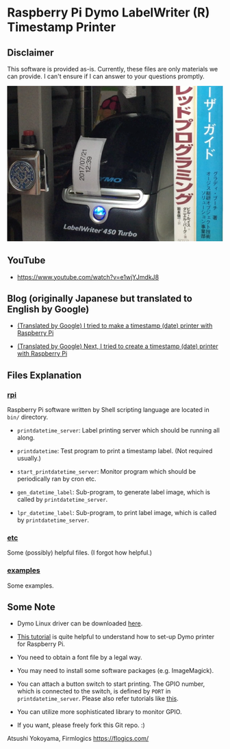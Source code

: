 # Raspberry Pi Dymo LabelWriter (R) Timestamp Printer

## Disclaimer

This software is provided as-is.  Currently, these files are only
materials we can provide.  I can't ensure if I can answer to your
questions promptly.

![image](images/image.jpg)

## YouTube

- https://www.youtube.com/watch?v=e1wjYJmdkJ8

## Blog (originally Japanese but translated to English by Google)

- [(Translated by Google) I tried to make a timestamp (date) printer with Raspberry Pi](https://translate.google.com/translate?hl=en&sl=auto&tl=en&u=https%3A%2F%2Fflogics.com%2Fwp%2Fja%2F2017%2F07%2Fraspberry-pi-%25E3%2581%25A7%25E3%2580%2581%25E3%2582%25BF%25E3%2582%25A4%25E3%2583%25A0%25E3%2582%25B9%25E3%2582%25BF%25E3%2583%25B3%25E3%2583%2597%25EF%25BC%2588%25E6%2597%25A5%25E4%25BB%2598%25EF%25BC%2589%25E3%2583%2597%25E3%2583%25AA%25E3%2583%25B3%25E3%2582%25BF%25E3%2582%2592%25E4%25BD%259C%25E3%2581%25A3%2F)

- [(Translated by Google) Next, I tried to create a timestamp (date) printer with Raspberry Pi](https://translate.google.com/translate?hl=en&sl=auto&tl=en&u=https%3A%2F%2Fflogics.com%2Fwp%2Fja%2F2017%2F07%2F%25e7%25b6%259a%25e3%2583%25bbraspberry-pi-%25e3%2581%25a7%25e3%2580%2581%25e3%2582%25bf%25e3%2582%25a4%25e3%2583%25a0%25e3%2582%25b9%25e3%2582%25bf%25e3%2583%25b3%25e3%2583%2597%25ef%25bc%2588%25e6%2597%25a5%25e4%25bb%2598%25ef%25bc%2589%25e3%2583%2597%25e3%2583%25aa%25e3%2583%25b3%25e3%2582%25bf%25e3%2582%2592%2F)

## Files Explanation

### [rpi](./rpi)

Raspberry Pi software written by Shell scripting language are located
in ```bin/``` directory.

- ```printdatetime_server```: Label printing server which should be
  running all along.
  
- ```printdatetime```: Test program to print a timestamp label.  (Not
  required usually.)
  
- ```start_printdatetime_server```: Monitor program which should be
  periodically ran by cron etc.
  
- ```gen_datetime_label```: Sub-program, to generate label image,
  which is called by ```printdatetime_server```.

- ```lpr_datetime_label```: Sub-program, to print label image, which
  is called by ```printdatetime_server```.

### [etc](./etc)

Some (possibly) helpful files.  (I forgot how helpful.)

### [examples](./examples)

Some examples.

## Some Note

- Dymo Linux driver can be downloaded
  [here](http://www.dymo.com/en-US/dymo-label-sdk-and-cups-drivers-for-linux-dymo-label-sdk-cups-linux-p--1).

- [This tutorial](http://www.penguintutor.com/linux/printing-cups) is
  quite helpful to understand how to set-up Dymo printer for Raspberry
  Pi.

- You need to obtain a font file by a legal way.

- You may need to install some software packages (e.g. ImageMagick).

- You can attach a button switch to start printing.  The GPIO number,
  which is connected to the switch, is defined by ```PORT``` in
  ```printdatetime_server```.  Please also refer tutorials like
  [this](https://sites.google.com/site/semilleroadt/raspberry-pi-tutorials/gpio).

- You can utilize more sophisticated library to monitor GPIO.

- If you want, please freely fork this Git repo. :)

Atsushi Yokoyama, Firmlogics
https://flogics.com/
